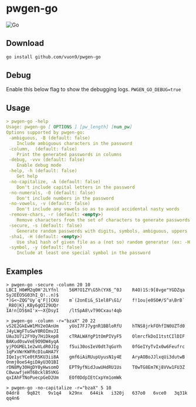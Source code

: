 # pwgen-go
![Go](https://github.com/vuon9/pwgen-go/workflows/Go/badge.svg)

## Download

```bash
go install github.com/vuon9/pwgen-go
```

## Debug

Enable this below flag to show the debugging logs.
```PWGEN_GO_DEBUG=true```

## Usage

```md
> pwgen-go -help
Usage: pwgen-go [ OPTIONS ] [pw_length] [num_pw]
Options supported by pwgen-go:
 -ambiguous, -B (default: false)
    Include ambiguous characters in the password
 -column,  (default: false)
    Print the generated passwords in columns
 -debug, -vvv (default: false)
    Enable debug mode
 -help, -h (default: false)
    Get help
 -no-capitalize, -A (default: false)
    Don't include capital letters in the password
 -no-numerals, -0 (default: false)
    Don't include numbers in the password
 -no-vowels, -v (default: false)
    Don't include any vowels so as to avoid accidental nasty words
 -remove-chars, -r (default: <empty>)
    Remove characters from the set of characters to generate passwords (ex: -r <chars> or --remove-chars=<chars>)
 -secure, -s (default: false)
    Generate random passwords with digits, symbols, ambiguous, uppers
 -sha1, -H (default: <empty>)
    Use sha1 hash of given file as a (not so) random generator (ex: -H or -sha1=path/to/file[#seed])
 -symbol, -y (default: false)
    Include at least one special symbol in the password
```

## Examples

```
> pwgen-go -secure -column 20 10
LBCI_H0#M2q0H'2LYfnl    56M?O1ZY\G5h(YX6_^0J    R4O)1S:9[8vge"YGDZqa    SyJEEO5G03hI_Q!..n)$
*)G<~ZQG^Uy`q'F|]CKU    m`(2onEi&_S1el8F\G1/    f!1ou|e0SO#/S^a\BrB`    _R8O|K},KBy6gOI29UQr
IA!n[D5$mI'x~~X{DsyI    /ltSpA8\vT90Cxau!4qb
```

```
> pwgen-go -column -r="bzaX" 20 22
vS2E2GkEwW1MV2eOAnUm    yUoI7FJ7ygnR1BBloRfU    hTNS8jrkFOhfIN0UZTd0    J4yLWgFTuSwY0ROImvJI
UAu3U7i2FYOy7HiDkep8    cTRALWAYgP1tOmPIVyF5    OlmrcfkDoI1tstCIlDIF    BAKud0swVeE9O9DW4yqA
yjPOGMEL1e2wVLdR0JIg    f5ui30osIeV0dt7qGoYh    0fGeIYyTvIx0w6Feufrc    1qPxVWrKWFRcD1uAHA7Y
IQe1ycYCe0tR5KU3ii8A    gmf6iAiRUupUyusN1y4E    AryAOBoJJlxqUi3dutwB    Onmj0oeS4giDAyU3O1BI
rDN8My30HgDY0yHwsomO    EPT9yfNidJuwUHdRU1Us    T0wTG8Em7Kj8VVw1FU3Z    C0wuwfjeHT6BcklB5VKG
qxIAhFTNoPuecpGeD2Um    EOf0DdpIEtCxpYm1omWk
```

```
> pwgen-go -no-capitalize -r="bzaX" 5 10
04dr8   9q82t   9v1q4   k29nx   644ik   i320j   637o0   6vce0   3q31k   qq4n6
```
